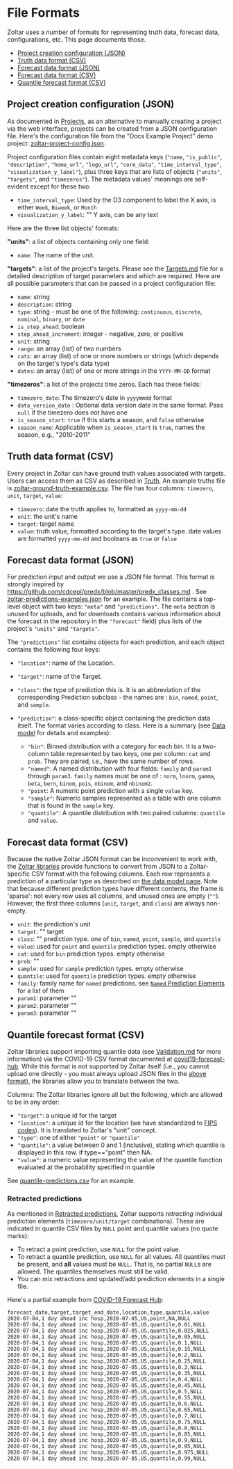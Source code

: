 # File Formats

Zoltar uses a number of formats for representing truth data, forecast data, configurations, etc. This page documents those.

- [Project creation configuration (JSON)](#project-creation-configuration-json)
- [Truth data format (CSV)](#truth-data-format-csv)
- [Forecast data format (JSON)](#forecast-data-format-json)
- [Forecast data format (CSV)](#forecast-data-format-csv)
- [Quantile forecast format (CSV)](#quantile-forecast-format-csv)


## Project creation configuration (JSON)

As documented in [Projects](Projects.md#to-create-a-project-via-a-configuration-file), as an alternative to manually creating a project via the web interface, projects can be created from a JSON configuration file. Here's the configuration file from the "Docs Example Project" demo project: [zoltar-project-config.json](https://github.com/reichlab/docs.zoltardata/blob/master/docs/zoltar-project-config.json).

Project configuration files contain eight metadata keys (`"name`, `"is_public"`, `"description"`, `"home_url"`, `"logo_url"`, `"core_data"`, `"time_interval_type"`, `"visualization_y_label"`), plus three keys that are lists of objects (`"units"`, `"targets"`, and `"timezeros"`). The metadata values' meanings are self-evident except for these two:

- `time_interval_type`: Used by the D3 component to label the X axis, is either `Week`, `Biweek`, or `Month`
- `visualization_y_label`: "" Y axis, can be any text


Here are the three list objects' formats:

**"units"**: a list of objects containing only one field:

- `name`: The name of the unit.


**"targets"**: a list of the project's targets. Please see the [Targets.md](Targets.md) file for a detailed description of target parameters and which are required. Here are all possible parameters that can be passed in a project configuration file:

- `name`: string
- `description`: string
- `type`: string - must be one of the following: `continuous`, `discrete`, `nominal`, `binary`, or `date`
- `is_step_ahead`: boolean
- `step_ahead_increment`: integer - negative, zero, or positive
- `unit`: string
- `range`: an array (list) of two numbers
- `cats`: an array (list) of one or more numbers or strings (which depends on the target's type's data type)
- `dates`: an array (list) of one or more strings in the `YYYY-MM-DD` format


**"timezeros"**: a list of the projects time zeros. Each has these fields:

- `timezero_date`: The timezero's date in `yyyymmdd` format
- `data_version_date` : Optional data version date in the same format. Pass `null` if the timezero does not have one
- `is_season_start`: `true` if this starts a season, and `false` otherwise
- `season_name`: Applicable when `is_season_start` is `true`, names the season, e.g., "2010-2011"


## Truth data format (CSV)

Every project in Zoltar can have ground truth values associated with targets. Users can access them as CSV as described in [Truth](Truth.md). An example truths file is [zoltar-ground-truth-example.csv](https://github.com/reichlab/docs.zoltardata/blob/master/docs/zoltar-ground-truth-example.csv). The file has four columns: `timezero`, `unit`, `target`, `value`:

- `timezero`: date the truth applies to, formatted as `yyyy-mm-dd`
- `unit`: the unit's name
- `target`: target name
- `value`: truth value, formatted according to the target's type. date values are formatted `yyyy-mm-dd` and booleans as `true` or `false`
 

## Forecast data format (JSON)

For prediction input and output we use a JSON file format. This format is strongly inspired by https://github.com/cdcepi/predx/blob/master/predx_classes.md . See [zoltar-predictions-examples.json](https://github.com/reichlab/docs.zoltardata/blob/master/docs/zoltar-predictions-examples.json) for an example. The file contains a top-level object with two keys: `"meta"` and `"predictions"`. The `meta` section is unused for uploads, and for downloads contains various information about the forecast in the repository in the `"forecast"` field) plus lists of the project's `"units"` and `"targets"`.

The `"predictions"` list contains objects for each prediction, and each object contains the following four keys:

- `"location"`: name of the Location.
- `"target"`: name of the Target.
- `"class"`: the type of prediction this is. It is an abbreviation of the corresponding Prediction subclass - the names are : `bin`, `named`, `point`, and `sample`.
- `"prediction"`: a class-specific object containing the prediction data itself. The format varies according to class. Here is a summary (see [Data model](DataModel.md) for details and examples):

    - `"bin"`: Binned distribution with a category for each bin. It is a two-column table represented by two keys, one per column: `cat` and `prob`. They are paired, i.e., have the same number of rows.
    - `"named"`: A named distribution with four fields: `family` and `param1` through `param3`. `family` names must be one of : `norm`, `lnorm`, `gamma`, `beta`, `bern`, `binom`, `pois`, `nbinom`, and `nbinom2`.
    - `"point`: A numeric point prediction with a single `value` key.
    - `"sample"`: Numeric samples represented as a table with one column that is found in the `sample` key.
    - `"quantile"`: A quantile distribution with two paired columns: `quantile` and `value`.


## Forecast data format (CSV)

Because the native Zoltar JSON format can be inconvenient to work with, the [Zoltar libraries](ApiIntro.md) provide functions to convert from JSON to a Zoltar-specific CSV format with the following columns. Each row represents a prediction of a particular type as described on [the data model page](DataModel.md). Note that because different prediction types have different contents, the frame is 'sparse': not every row uses all columns, and unused ones are empty (`""`). However, the first three columns (`unit`, `target`, and `class`) are always non-empty.

- `unit`: the prediction's unit
- `target`: "" target
- `class`: "" prediction type. one of `bin`, `named`, `point`, `sample`, and `quantile`
- `value`: used for `point` and `quantile` prediction types. empty otherwise
- `cat`: used for `bin` prediction types. empty otherwise
- `prob`: ""
- `sample`: used for `sample` prediction types. empty otherwise
- `quantile`: used for `quantile` prediction types. empty otherwise
- `family`: family name for `named` predictions. see [`Named` Prediction Elements](Validation.md#named-prediction-elements) for a list of them
- `param1`: parameter ""
- `param2`: parameter ""
- `param3`: parameter ""


## Quantile forecast format (CSV)

Zoltar libraries support importing quantile data (see [Validation.md](Validation.md) for more information) via the COVID-19 CSV format documented at [covid19-forecast-hub](https://github.com/reichlab/covid19-forecast-hub/blob/master/README.md#data-model). While this format is not supported by Zoltar itself (i.e., you cannot upload one directly - you must always upload JSON files in the [above format](#project-creation-configuration-json)), the libraries allow you to translate between the two.

Columns: The Zoltar libraries ignore all but the following, which are allowed to be in any order:

- `"target"`: a unique id for the target
- `"location"`: a unique id for the location (we have standardized to [FIPS codes](https://en.wikipedia.org/wiki/Federal_Information_Processing_Standard_state_code)). It is translated to Zoltar's "unit" concept.
- `"type"`: one of either `"point"` or `"quantile"`
- `"quantile"`: a value between 0 and 1 (inclusive), stating which quantile is displayed in this row. if type=="point" then NA.
- `"value"`: a numeric value representing the value of the quantile function evaluated at the probability specified in quantile

See [quantile-predictions.csv](https://github.com/reichlab/docs.zoltardata/blob/master/docs/quantile-predictions.csv) for an example.


### Retracted predictions

As mentioned in [Retracted predictions](ForecastVersions.md#retracted-predictions), Zoltar supports _retracting_ individual prediction elements (`timezero/unit/target` combinations). These are indicated in quantile CSV files by `NULL` point and quantile values (no quote marks):

- To retract a point prediction, use `NULL` for the point value.
- To retract a quantile prediction, use `NULL` for all values. All quantiles must be present, and **all** values must be `NULL`. That is, no partial `NULL`s are allowed. The quantiles themselves must still be valid.
- You can mix retractions and updated/add prediction elements in a single file.

Here's a partial example from [COVID-19 Forecast Hub](https://github.com/reichlab/covid19-forecast-hub):
```csv
forecast_date,target,target_end_date,location,type,quantile,value
2020-07-04,1 day ahead inc hosp,2020-07-05,US,point,NA,NULL
2020-07-04,1 day ahead inc hosp,2020-07-05,US,quantile,0.01,NULL
2020-07-04,1 day ahead inc hosp,2020-07-05,US,quantile,0.025,NULL
2020-07-04,1 day ahead inc hosp,2020-07-05,US,quantile,0.05,NULL
2020-07-04,1 day ahead inc hosp,2020-07-05,US,quantile,0.1,NULL
2020-07-04,1 day ahead inc hosp,2020-07-05,US,quantile,0.15,NULL
2020-07-04,1 day ahead inc hosp,2020-07-05,US,quantile,0.2,NULL
2020-07-04,1 day ahead inc hosp,2020-07-05,US,quantile,0.25,NULL
2020-07-04,1 day ahead inc hosp,2020-07-05,US,quantile,0.3,NULL
2020-07-04,1 day ahead inc hosp,2020-07-05,US,quantile,0.35,NULL
2020-07-04,1 day ahead inc hosp,2020-07-05,US,quantile,0.4,NULL
2020-07-04,1 day ahead inc hosp,2020-07-05,US,quantile,0.45,NULL
2020-07-04,1 day ahead inc hosp,2020-07-05,US,quantile,0.5,NULL
2020-07-04,1 day ahead inc hosp,2020-07-05,US,quantile,0.55,NULL
2020-07-04,1 day ahead inc hosp,2020-07-05,US,quantile,0.6,NULL
2020-07-04,1 day ahead inc hosp,2020-07-05,US,quantile,0.65,NULL
2020-07-04,1 day ahead inc hosp,2020-07-05,US,quantile,0.7,NULL
2020-07-04,1 day ahead inc hosp,2020-07-05,US,quantile,0.75,NULL
2020-07-04,1 day ahead inc hosp,2020-07-05,US,quantile,0.8,NULL
2020-07-04,1 day ahead inc hosp,2020-07-05,US,quantile,0.85,NULL
2020-07-04,1 day ahead inc hosp,2020-07-05,US,quantile,0.9,NULL
2020-07-04,1 day ahead inc hosp,2020-07-05,US,quantile,0.95,NULL
2020-07-04,1 day ahead inc hosp,2020-07-05,US,quantile,0.975,NULL
2020-07-04,1 day ahead inc hosp,2020-07-05,US,quantile,0.99,NULL
```
